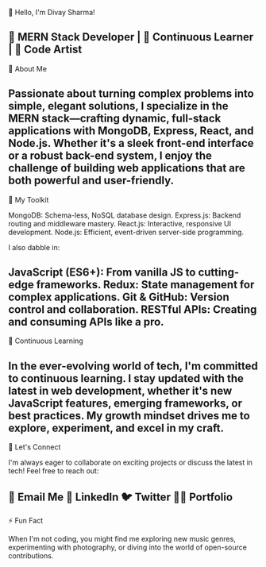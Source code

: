

👋 Hello, I'm Divay Sharma!

🔗 MERN Stack Developer | 🌟 Continuous Learner | 🎨 Code Artist
---------------------------------------------------------------------------------------------------------------------------------------------------------------------------------------------------------------------
🚀 About Me

Passionate about turning complex problems into simple, elegant solutions, I specialize in the MERN stack—crafting dynamic, full-stack applications with MongoDB, Express, React, and Node.js. Whether it's a sleek front-end interface or a robust back-end system, I enjoy the challenge of building web applications that are both powerful and user-friendly.
---------------------------------------------------------------------------------------------------------------------------------------------------------------------------------------------------------------------
🔧 My Toolkit

MongoDB: Schema-less, NoSQL database design.
Express.js: Backend routing and middleware mastery.
React.js: Interactive, responsive UI development.
Node.js: Efficient, event-driven server-side programming.

I also dabble in:

JavaScript (ES6+): From vanilla JS to cutting-edge frameworks.
Redux: State management for complex applications.
Git & GitHub: Version control and collaboration.
RESTful APIs: Creating and consuming APIs like a pro.
----------------------------------------------------------------------------------------------------------------------------------------------------------------------------------------------------------------------
🌱 Continuous Learning

In the ever-evolving world of tech, I'm committed to continuous learning. I stay updated with the latest in web development, whether it's new JavaScript features, emerging frameworks, or best practices. My growth mindset drives me to explore, experiment, and excel in my craft.
---------------------------------------------------------------------------------------------------------------------------------------------------------------------------------------------------------------------
💬 Let's Connect

I'm always eager to collaborate on exciting projects or discuss the latest in tech! Feel free to reach out:

📧 Email Me
💼 LinkedIn
🐦 Twitter
👨‍💻 Portfolio
---------------------------------------------------------------------------------------------------------------------------------------------------------------------------------------------------------------------
⚡ Fun Fact

When I'm not coding, you might find me exploring new music genres, experimenting with photography, or diving into the world of open-source contributions.
